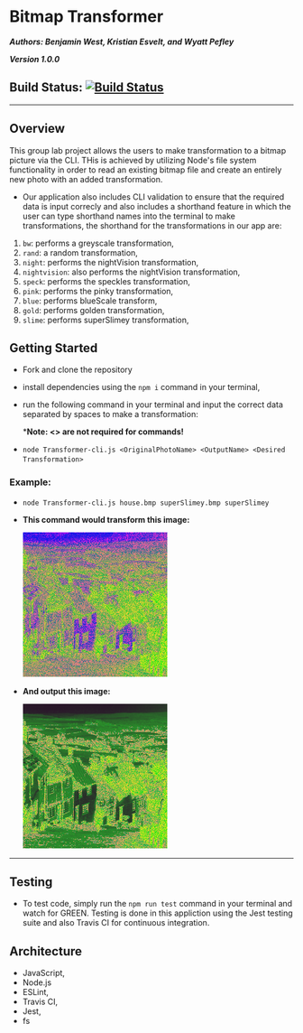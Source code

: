 # Bitmap Transformer
***Authors: Benjamin West, Kristian Esvelt, and Wyatt Pefley*** 

***Version 1.0.0***
## Build Status: [![Build Status](https://travis-ci.com/bgwest/04-binary-FUNdamentals.svg?branch=master)](https://travis-ci.com/bgwest/04-binary-FUNdamentals)
___

## Overview
This group lab project allows the users to make transformation to a bitmap picture via the CLI.
THis is achieved by utilizing Node's file system functionality in order to read an existing bitmap file and create an entirely new photo with an added transformation. 
- Our application also includes CLI validation to ensure that the required data is input correcly and also includes a shorthand feature in which the user can type shorthand names into the terminal to make transformations, the shorthand for the transformations in our app are:
1. ```bw```: performs a greyscale transformation,
2. ```rand```: a random transformation,
3. ```night```: performs the nightVision transformation,
4. ```nightvision```: also performs the nightVision transformation,
5. ```speck```: performs the speckles transformation,
6. ```pink```: performs the pinky transformation,
7. ```blue```: performs blueScale transform,
8. ```gold```: performs golden transformation,
9. ```slime```: performs superSlimey transformation,
## Getting Started
- Fork and clone the repository
- install dependencies using the ```npm i``` command in your terminal,
- run the following command in your terminal and input the correct data separated by spaces to make a transformation:

  ***Note: <> are not required for commands!**
- ```node Transformer-cli.js <OriginalPhotoName> <OutputName> <Desired Transformation>```
### Example: 
-  ```node Transformer-cli.js house.bmp superSlimey.bmp superSlimey```
- **This command would transform this image:**

  ![Original picture](./src/assets/house.bmp)
- **And output this image:**

  ![Slime picture](./src/assets/slime.bmp)
___
## Testing
- To test code, simply run the  ```npm run test``` command in your terminal and watch for GREEN. Testing is done in this appliction using the Jest testing suite and also Travis CI for continuous integration.

## Architecture
- JavaScript,
- Node.js
- ESLint,
- Travis CI,
- Jest,
- fs
